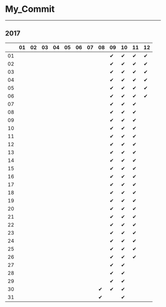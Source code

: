 # My_Commit

---

## 2017

|  |01|02|03|04|05|06|07|08|09|10|11|12|
|----|----|----|----|----|----|----|----|----|----|----|----|----|
|01|  |  |  |  |  |  |  |  |✔ |✔ |✔ |✔ |
|02|  |  |  |  |  |  |  |  |✔ |✔ |✔ |✔ |
|03|  |  |  |  |  |  |  |  |✔ |✔ |✔ |✔ |
|04|  |  |  |  |  |  |  |  |✔ |✔ |✔ |✔ |
|05|  |  |  |  |  |  |  |  |✔ |✔ |✔ |✔ |
|06|  |  |  |  |  |  |  |  |✔ |✔ |✔ |✔ |
|07|  |  |  |  |  |  |  |  |✔ |✔ |✔ |  |
|08|  |  |  |  |  |  |  |  |✔ |✔ |✔ |  |
|09|  |  |  |  |  |  |  |  |✔ |✔ |✔ |  |
|10|  |  |  |  |  |  |  |  |✔ |✔ |✔ |  |
|11|  |  |  |  |  |  |  |  |✔ |✔ |✔ |  |
|12|  |  |  |  |  |  |  |  |✔ |✔ |✔ |  |
|13|  |  |  |  |  |  |  |  |✔ |✔ |✔ |  |
|14|  |  |  |  |  |  |  |  |✔ |✔ |✔ |  |
|15|  |  |  |  |  |  |  |  |✔ |✔ |✔ |  |
|16|  |  |  |  |  |  |  |  |✔ |✔ |✔ |  |
|17|  |  |  |  |  |  |  |  |✔ |✔ |✔ |  |
|18|  |  |  |  |  |  |  |  |✔ |✔ |✔ |  |
|19|  |  |  |  |  |  |  |  |✔ |✔ |✔ |  |
|20|  |  |  |  |  |  |  |  |✔ |✔ |✔ |  |
|21|  |  |  |  |  |  |  |  |✔ |✔ |✔ |  |
|22|  |  |  |  |  |  |  |  |✔ |✔ |✔ |  |
|23|  |  |  |  |  |  |  |  |✔ |✔ |✔ |  |
|24|  |  |  |  |  |  |  |  |✔ |✔ |✔ |  |
|25|  |  |  |  |  |  |  |  |✔ |✔ |✔ |  |
|26|  |  |  |  |  |  |  |  |✔ |✔ |✔ |  |
|27|  |  |  |  |  |  |  |  |✔ |✔ |  |  |
|28|  |  |  |  |  |  |  |  |✔ |✔ |  |  |
|29|  |  |  |  |  |  |  |  |✔ |✔ |  |  |
|30|  |  |  |  |  |  |  |✔ |✔ |✔ |  |  |
|31|  |  |  |  |  |  |  |✔ |  |✔ |  |  |
